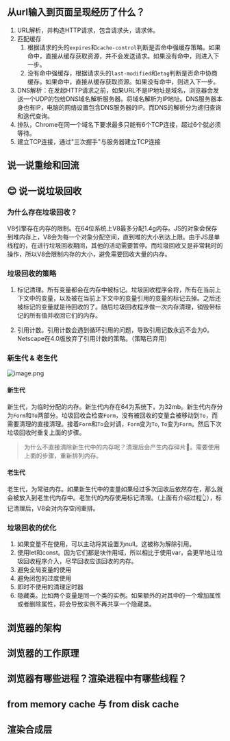 ## 从url输入到页面呈现经历了什么？

1. URL解析，并构造HTTP请求，包含请求头，请求体。
2. 匹配缓存
    1. 根据请求的头的`expires`和`cache-control`判断是否命中强缓存策略。如果命中，直接从缓存获取资源，并不会发送请求。如果没有命中，则进入下一步。
    2. 没有命中强缓存，根据请求头的`last-modified`和`etag`判断是否命中协商缓存。如果命中，直接从缓存获取资源。如果没有命中，则进入下一步。
3. DNS解析：在发起HTTP请求之前，如果URL不是IP地址是域名，浏览器会发送一个UDP的包给DNS域名解析服务器。将域名解析为IP地址。DNS服务器本身也有IP，电脑的网络设置包含DNS服务器的IP。而DNS的解析分为递归查询和迭代查询。
4. 排队，Chrome在同一个域名下要求最多只能有6个TCP连接，超过6个就必须等待。
5. 建立TCP连接，通过"三次握手"与服务器建立TCP连接

## 说一说重绘和回流

## 😊 说一说垃圾回收

### 为什么存在垃圾回收？

V8引擎存在内存的限制。在64位系统上V8最多分配1.4g内存。JS的对象会保存到堆内存上，V8会为每一个对象分配空间，直到堆的大小到达上限。由于JS是单线程的，在进行垃圾回收期间，其他的活动需要暂停。而垃圾回收又是非常耗时的操作，所以V8会限制内存的大小，避免需要回收大量的内存。
### 垃圾回收的策略

1. 标记清理。所有变量都会在内存中被标记。垃圾回收程序会将，所有在当前上下文中的变量，以及被在当前上下文中的变量引用的变量的标记去掉。之后还被标记的变量就是待回收的了。随后垃圾回收程序做一次内存清理，销毁带标记的所有值并收回它们的内存。

2. 引用计数。引用计数会遇到循环引用的问题，导致引用记数永远不会为0。Netscape在4.0版放弃了引用计数的策略。（策略已弃用）

### 新生代 & 老生代

![image.png](https://i.loli.net/2021/04/28/nzq8Aj1csNgPkTm.png)
#### 新生代

新生代，为临时分配的内存。新生代内存在64为系统下，为32mb。新生代内存分为`Form`和`To`两部分。垃圾回收会检查`Form`，没有被回收的变量会被移动到`To`，而需要清理的直接清理。接着`Form`和`To`会对调，`Form`变为`To`, `To`变为`Form`。然后下次垃圾回收时重复上面的步骤。

> 为什么不直接清除新生代中的内存呢？清理后会产生内存碎片🧩。需要使用上面的步骤，重新排列内存。
#### 老生代

老生代，为常驻内存。如果新生代中的变量如果经过多次回收后依然存在，那么就会被放入到老生代内存中。老生代的内存使用标记清理。（上面有介绍过程👆），标记清理后，V8会对内存空间重排。
### 垃圾回收的优化

1. 如果变量不在使用，可以主动将其设置为null。这被称为解除引用。
2. 使用let和const。因为它们都是块作用域，所以相比于使用var，会更早地让垃圾回收程序介入，尽早回收应该回收的内存。
3. 避免全局变量的使用
4. 避免闭包的过度使用
5. 即时不使用的清理定时器
6. 隐藏类。比如两个变量是同一个类的实例。如果额外的对其中的一个增加属性或者删除属性，将会导致实例不再共享一个隐藏类。

## 浏览器的架构

## 浏览器的工作原理

## 浏览器有哪些进程？渲染进程中有哪些线程？

## from memory cache 与 from disk cache

## 渲染合成层
